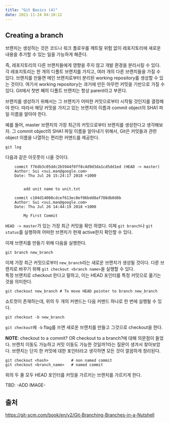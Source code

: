 ```yaml
---
title: "Git Basics (4)"
date: 2021-11-24 04:10:12
---
```


## Creating a branch
브랜치는 생성하는 것은 코드나 워크 플로우를 깨트릴 위험 없이 레포지토리에 새로운 내용을 추가할 수 있는 일을 가능하게 해준다.

즉, 레포지토리의 다른 브랜치들에게 영향을 주지 않고 개발 환경을 분리시킬 수 있다. 각 레포지토리는 한 개의 디폴트 브랜치를 가지고, 여러 개의 다른 브랜치들을 가질 수 있다. 브랜치를 만들면 메인 브랜치로부터 분리된 working repository를 생성할 수 있는 것이다. 여기서 working repository는 과거에 만든 아무런 커밋을 기반으로 가질 수 있다. Git에서 첫번 째의 디폴트 브랜치는 항상 parent라고 부른다.

브랜치를 생성하기 위해서는 그 브랜치가 어떠한 커밋으로부터 시작될 것인지를 결정해야 한다. 따라서 해당 커밋을 가지고 있는 브랜치의 이름과 commit object의 SHA1 파일 이름을 알아야 한다.

예를 들어, master 브랜치의 가장 최근의 커밋으로부터 브랜치를 생성한다고 생각해보자. 그 commit object의 SHA1 파일 이름을 알아내기 위해서, Git은 커밋들과 관련 object 이름을 나열하는 편리한 커맨드를 제공한다.

```
git log
```

다음과 같은 아웃풋이 나올 것이다.

```
    commit f76db3c05ddc2b5944f0ff8c4d9d3da1cd5dd1ed (HEAD -> master) 
    Author: Sui <sui.man@google.com>
    Date: Thu Jul 26 15:24:17 2018 +1000 


        add unit name to unit.txt 

    commit c104d14008cdcef613ec0ef06bdd8af708db0d8b
    Author: Sui <sui.man@google.com>
    Date: Thu Jul 26 14:44:19 2018 +1000 

        My First Commit 
```

`HEAD -> master`가 있는 가장 최근 커밋을 확인 하였다. 이제 `git branch`나 `git status`를 실행하여 어떠한 브랜치가 현재 active한지 확인할 수 있다.

이제 브랜치를 만들기 위해 다음을 실행한다.

```
git branch new_branch
```

이제 가장 최근 커밋으로부터 `new_branch`라는 새로운 브랜치가 생성될 것이다. 다른 브랜치로 바꾸기 위해 `git checkout <branch name>`을 실행할 수 있다.<br>
특정 브랜치로 checkout 한다고 말하고, 이는 HEAD 포인터를 특정 커밋으로 옮기는 것을 의미한다.

```
git checkout new_branch # To move HEAD pointer to branch new_branch
```

쇼트컷이 존재하는데, 위의 두 개의 커맨드는 다음 커맨드 하나로 한 번에 실행될 수 있다.

```
git checkout -b new_branch
```

`git checkout`에 `-b` flag를 쓰면 새로운 브랜치를 만들고 그것으로 checkout을 한다.

**NOTE**: checkout to a commit? OR checkout to a branch?에 대해 의문점이 들었다. 브랜치 이동도 가능하고 커밋 이동도 가능한 것일까?라는 질문이 생겨서 찾아보았다. 브랜치는 단지 한 커밋에 대한 포인터라고 생각하면 모든 것이 깔끔하게 정리된다.

```
git checkout <hash>          # non named commit
git checkout <branch_name>   # named commit
```

위의 두 줄 모두 HEAD 포인터를 커밋을 가르키는 브랜치를 가르키게 한다.

TBD: -ADD IMAGE-

## 출처
https://git-scm.com/book/en/v2/Git-Branching-Branches-in-a-Nutshell
